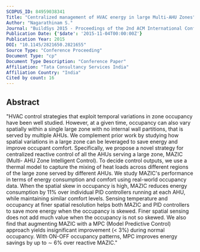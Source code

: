 ```yaml
---
SCOPUS_ID: 84959038341
Title: "Centralized management of HVAC energy in large Multi-AHU Zones"
Author: "Nagarathinam S."
Journal: "BuildSys 2015 - Proceedings of the 2nd ACM International Conference on Embedded Systems for Energy-Efficient Built"
Publication Date: {'$date': '2015-11-04T00:00:00Z'}
Publication Year: 2015
DOI: "10.1145/2821650.2821655"
Source Type: "Conference Proceeding"
Document Type: "cp"
Document Type Description: "Conference Paper"
Affiliation: "Tata Consultancy Services India"
Affiliation Country: "India"
Cited by count: 16
---
```


## Abstract
"HVAC control strategies that exploit temporal variations in zone occupancy have been well studied. However, at a given time, occupancy can also vary spatially within a single large zone with no internal wall partitions, that is served by multiple AHUs. We complement prior work by studying how spatial variations in a large zone can be leveraged to save energy and improve occupant comfort. Specifically, we propose a novel strategy for centralized reactive control of all the AHUs serving a large zone, MAZIC (Multi- AHU Zone Intelligent Control). To decide control outputs, we use a thermal model to capture the mixing of heat loads across different regions of the large zone served by different AHUs. We study MAZIC's performance in terms of energy consumption and comfort using real-world occupancy data. When the spatial skew in occupancy is high, MAZIC reduces energy consumption by 11% over individual PID controllers running at each AHU, while maintaining similar comfort levels. Sensing temperature and occupancy at finer spatial resolution helps both MAZIC and PID controllers to save more energy when the occupancy is skewed. Finer spatial sensing does not add much value when the occupancy is not so skewed. We also find that augmenting MAZIC with a MPC (Model Predictive Control) approach yields insignificant improvement (< 3%) during normal occupancy. With ON-OFF occupancy patterns, MPC improves energy savings by up to ∼ 6% over reactive MAZIC."
